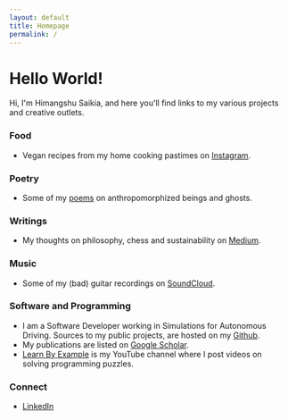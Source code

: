 ```yaml
---
layout: default
title: Homepage
permalink: /
---
```


# Hello World!

Hi, I'm Himangshu Saikia, and here you'll find links to my various projects and creative outlets.

### Food

- Vegan recipes from my home cooking pastimes on [Instagram](https://www.instagram.com/ne_desi_vegan/).

### Poetry

- Some of my [poems](https://milspeak.wordpress.com/category/poetry/) on anthropomorphized beings and ghosts.

### Writings

- My thoughts on philosophy, chess and sustainability on [Medium](https://himangshu-saikia.medium.com/).

### Music

- Some of my (bad) guitar recordings on [SoundCloud](https://soundcloud.com/milwac).

### Software and Programming

- I am a Software Developer working in Simulations for Autonomous Driving. Sources to my public projects, are hosted on my [Github](https://github.com/hsaikia).
- My publications are listed on [Google Scholar](https://scholar.google.com/citations?hl=en&user=B6UDagwAAAAJ).
- [Learn By Example](https://www.youtube.com/channel/UCrip_x8QZ7GLTykFWJgS5Ww) is my YouTube channel where I post videos on solving programming puzzles.

### Connect

- [LinkedIn](https://www.linkedin.com/in/himangshu-saikia-a4a4711b)

